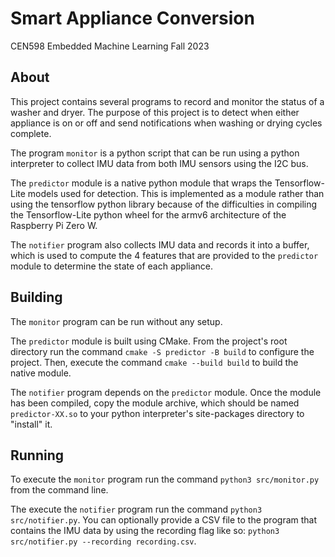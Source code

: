 # Smart Appliance Conversion

CEN598 Embedded Machine Learning Fall 2023

## About

This project contains several programs to record and monitor the status of a
washer and dryer. The purpose of this project is to detect when either
appliance is on or off and send notifications when washing or drying cycles
complete.

The program `monitor` is a python script that can be run using a python
interpreter to collect IMU data from both IMU sensors using the I2C bus. 

The `predictor` module is a native python module that wraps the Tensorflow-Lite
models used for detection. This is implemented as a module rather than using
the tensorflow python library because of the difficulties in compiling the
Tensorflow-Lite python wheel for the armv6 architecture of the Raspberry Pi
Zero W.

The `notifier` program also collects IMU data and records it into a buffer,
which is used to compute the 4 features that are provided to the `predictor`
module to determine the state of each appliance.

## Building

The `monitor` program can be run without any setup.

The `predictor` module is built using CMake. From the project's root
directory run the command `cmake -S predictor -B build` to configure
the project. Then, execute the command `cmake --build build` to build
the native module.

The `notifier` program depends on the `predictor` module. Once the module
has been compiled, copy the module archive, which should be named
`predictor-XX.so` to your python interpreter's site-packages directory to
"install" it.

## Running

To execute the `monitor` program run the command `python3 src/monitor.py` from
the command line.

The execute the `notifier` program run the command `python3 src/notifier.py`.
You can optionally provide a CSV file to the program that contains the IMU data
by using the recording flag like so:
`python3 src/notifier.py --recording recording.csv`.
